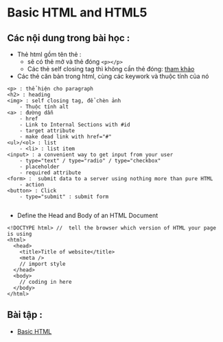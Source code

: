 # Basic HTML and HTML5
## Các nội dung trong bài học :
- Thẻ html gồm tên thẻ : 
  - sẽ có thẻ mở và thẻ đóng ```<p></p>```
  - Các thẻ self closing tag thì không cần thẻ đóng: [tham khảo](http://xahlee.info/js/html5_non-closing_tag.html)
- Các thẻ căn bản trong html, cùng các keywork và thuộc tính của nó
```
<p> : thể hiện cho paragraph
<h2> : heading
<img> : self closing tag, để chèn ảnh
    - Thuộc tính alt
<a> : đường dẫn
    - href
    - Link to Internal Sections with #id
    - target attribute
    - make dead link with href="#"
<ul>/<ol> : list
    - <li> : list item
<input> : a convenient way to get input from your user
    - type="text" / type="radio" / type="checkbox"
    - placeholder
    - required attribute
<form> :  submit data to a server using nothing more than pure HTML
    - action
<button> : Click
    - type="submit" : submit form
    
```
- Define the Head and Body of an HTML Document
```
<!DOCTYPE html> //  tell the browser which version of HTML your page is using
<html>
  <head>
    <title>Title of website</title>
    <meta />
    // import style
  </head>
  <body>
    // coding in here
  </body>
</html>
```

## Bài tập :
- [Basic HTML](https://www.freecodecamp.org/learn/responsive-web-design/basic-html-and-html5)
